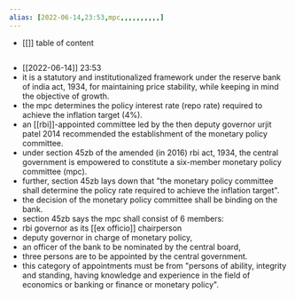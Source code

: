 ```yaml
---
alias: [2022-06-14,23:53,mpc,,,,,,,,,,]
---
```

- [[]]
table of content
```toc
```

- [[2022-06-14]] 23:53
- it is a statutory and institutionalized framework under the reserve bank of india act, 1934, for maintaining price stability, while keeping in mind the objective of growth.
- the mpc determines the policy interest rate (repo rate) required to achieve the inflation target (4%).
- an [[rbi]]-appointed committee led by the then deputy governor urjit patel 2014 recommended the establishment of the monetary policy committee.
- under section 45zb of the amended (in 2016) rbi act, 1934, the central government is empowered to constitute a six-member monetary policy committee (mpc).
- further, section 45zb lays down that "the monetary policy committee shall determine the policy rate required to achieve the inflation target".
- the decision of the monetary policy committee shall be binding on the bank.
- section 45zb says the mpc shall consist of 6 members:
- rbi governor as its [[ex officio]] chairperson
- deputy governor in charge of monetary policy,
- an officer of the bank to be nominated by the central board,
- three persons are to be appointed by the central government.
- this category of appointments must be from "persons of ability, integrity and standing, having knowledge and experience in the field of economics or banking or finance or monetary policy".